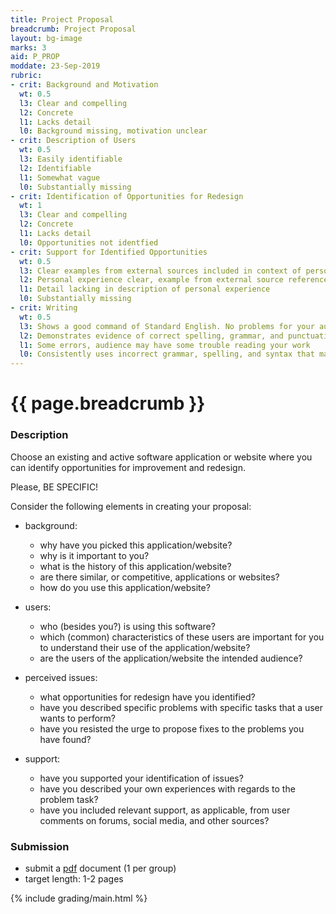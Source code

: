 ```yaml
---
title: Project Proposal
breadcrumb: Project Proposal
layout: bg-image
marks: 3
aid: P_PROP
moddate: 23-Sep-2019
rubric:
- crit: Background and Motivation
  wt: 0.5
  l3: Clear and compelling
  l2: Concrete
  l1: Lacks detail
  l0: Background missing, motivation unclear
- crit: Description of Users
  wt: 0.5
  l3: Easily identifiable
  l2: Identifiable
  l1: Somewhat vague
  l0: Substantially missing
- crit: Identification of Opportunities for Redesign
  wt: 1
  l3: Clear and compelling
  l2: Concrete
  l1: Lacks detail
  l0: Opportunities not identfied
- crit: Support for Identified Opportunities
  wt: 0.5
  l3: Clear examples from external sources included in context of personal experience
  l2: Personal experience clear, example from external source referenced
  l1: Detail lacking in description of personal experience
  l0: Substantially missing
- crit: Writing
  wt: 0.5
  l3: Shows a good command of Standard English. No problems for your audience
  l2: Demonstrates evidence of correct spelling, grammar, and punctuation. Audience will have little trouble reading your work
  l1: Some errors, audience may have some trouble reading your work
  l0: Consistently uses incorrect grammar, spelling, and syntax that makes it difficult for others to follow
---
```

# {{ page.breadcrumb }}

### Description

Choose an existing and active software application or website where
you can identify opportunities for improvement and redesign.

Please, BE SPECIFIC!

Consider the following elements in creating your proposal:

* background:
  - why have you picked this application/website?
  - why is it important to you?
  - what is the history of this application/website?
  - are there similar, or competitive, applications or websites?
  - how do you use this application/website?

* users:
  - who (besides you?) is using this software?
  - which (common) characteristics of these users are important for you to understand their use of the application/website?
  - are the users of the application/website the intended audience?

* perceived issues:
  - what opportunities for redesign have you identified?
  - have you described specific problems with specific tasks that a user wants to perform?
  - have you resisted the urge to propose fixes to the problems you have found?

* support:
  - have you supported your identification of issues?
  - have you described your own experiences with regards to the problem task?
  - have you included relevant support, as applicable, from user comments on forums, social media, and other sources?

### Submission

* submit a [pdf](https://en.wikipedia.org/wiki/PDF) document (1 per group)
* target length: 1-2 pages

{% include grading/main.html %}
